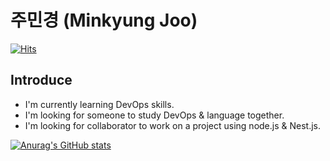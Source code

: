 # 주민경 (Minkyung Joo)

[![Hits](https://hits.seeyoufarm.com/api/count/incr/badge.svg?url=https%3A%2F%2Fgithub.com%2FMinkyungJ&count_bg=%2379C83D&title_bg=%23555555&icon=&icon_color=%23E7E7E7&title=hits&edge_flat=false)](https://hits.seeyoufarm.com)

## Introduce

- I'm currently learning DevOps skills.
- I'm looking for someone to study DevOps & language together.
- I'm looking for collaborator to work on a project using node.js & Nest.js.

[![Anurag's GitHub stats](https://github-readme-stats.vercel.app/api?username=MinkyungJ)](https://github.com/MinkyungJ/github-readme-stats)
